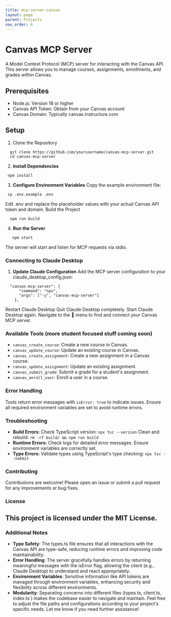 ```yaml
---
title: mcp-server-canvas
layout: page
parent: Projects
nav_order: 6
---
```


# Canvas MCP Server
A Model Context Protocol (MCP) server for interacting with the Canvas API. This server allows you to manage courses, assignments, enrollments, and grades within Canvas.
## Prerequisites
- Node.js: Version 18 or higher
- Canvas API Token: Obtain from your Canvas account
- Canvas Domain: Typically canvas.instructure.com
## Setup
1. Clone the Repository
 ```
   git clone https://github.com/yourusername/canvas-mcp-server.git
   cd canvas-mcp-server
```
2. **Install Dependencies**
  ```
   npm install
   ```
3. **Configure Environment Variables**
Copy the example environment file:
  ```
   cp .env.example .env
   ```
   Edit .env and replace the placeholder values with your actual Canvas API token and domain.
Build the Project
 ```
   npm run build
  ``` 
4. **Run the Server**
```
   npm start
   ```
   The server will start and listen for MCP requests via stdio.
### Connecting to Claude Desktop
1. **Update Claude Configuration**
   Add the MCP server configuration to your claude_desktop_config.json:
```
  "canvas-mcp-server": {
      "command": "npx",
      "args": ["-y", "canvas-mcp-server"]
    },
```
Restart Claude Desktop
   Quit Claude Desktop completely.
   Start Claude Desktop again.
   Navigate to the 🔌 menu to find and connect your Canvas MCP server.
### Available Tools (more student focused stuff coming soon)
- `canvas_create_course`: Create a new course in Canvas.
- `canvas_update_course`: Update an existing course in Canvas.
- `canvas_create_assignment`: Create a new assignment in a Canvas course.
- `canvas_update_assignment`: Update an existing assignment.
- `canvas_submit_grade`: Submit a grade for a student's assignment.
- `canvas_enroll_user`: Enroll a user in a course.
### Error Handling
Tools return error messages with `isError: true` to indicate issues.
Ensure all required environment variables are set to avoid runtime errors.
### Troubleshooting
- **Build Errors:**
Check TypeScript version: 
```npx tsc --version```
   Clean and rebuild: 
```rm -rf build/ && npm run build```
- **Runtime Errors:**
   Check logs for detailed error messages.
   Ensure environment variables are correctly set.
- **Type Errors:**
   Validate types using TypeScript's type checking: `npx tsc --noEmit`
### Contributing
Contributions are welcome! Please open an issue or submit a pull request for any improvements or bug fixes.
### License
This project is licensed under the MIT License.
---
### Additional Notes
- **Type Safety**: The types.ts file ensures that all interactions with the Canvas API are type-safe, reducing runtime errors and improving code maintainability.
- **Error Handling**: The server gracefully handles errors by returning meaningful messages with the isError flag, allowing the client (e.g., Claude Desktop) to understand and react appropriately.
- **Environment Variables**: Sensitive information like API tokens are managed through environment variables, enhancing security and flexibility across different environments.
- **Modularity**: Separating concerns into different files (types.ts, client.ts, index.ts`) makes the codebase easier to navigate and maintain.
Feel free to adjust the file paths and configurations according to your project's specific needs. Let me know if you need further assistance!
